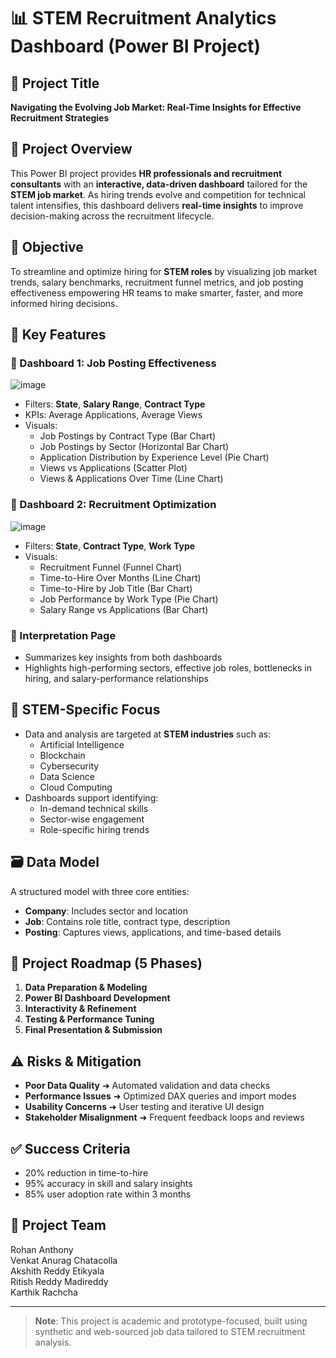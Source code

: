 # 📊 STEM Recruitment Analytics Dashboard (Power BI Project)

## 🚀 Project Title
**Navigating the Evolving Job Market: Real-Time Insights for Effective Recruitment Strategies**

## 🧠 Project Overview
This Power BI project provides **HR professionals and recruitment consultants** with an **interactive, data-driven dashboard** tailored for the **STEM job market**. As hiring trends evolve and competition for technical talent intensifies, this dashboard delivers **real-time insights** to improve decision-making across the recruitment lifecycle.

## 🎯 Objective
To streamline and optimize hiring for **STEM roles** by visualizing job market trends, salary benchmarks, recruitment funnel metrics, and job posting effectiveness empowering HR teams to make smarter, faster, and more informed hiring decisions.

## 🧩 Key Features

### 📍 Dashboard 1: Job Posting Effectiveness
![image](https://github.com/user-attachments/assets/925958eb-69d9-4fe1-9d93-1ee145cfbae6)

- Filters: **State**, **Salary Range**, **Contract Type**
- KPIs: Average Applications, Average Views
- Visuals:
  - Job Postings by Contract Type (Bar Chart)
  - Job Postings by Sector (Horizontal Bar Chart)
  - Application Distribution by Experience Level (Pie Chart)
  - Views vs Applications (Scatter Plot)
  - Views & Applications Over Time (Line Chart)

### 📍 Dashboard 2: Recruitment Optimization
![image](https://github.com/user-attachments/assets/393db046-cdb4-4f3e-b0ab-c1c7cccba405)

- Filters: **State**, **Contract Type**, **Work Type**
- Visuals:
  - Recruitment Funnel (Funnel Chart)
  - Time-to-Hire Over Months (Line Chart)
  - Time-to-Hire by Job Title (Bar Chart)
  - Job Performance by Work Type (Pie Chart)
  - Salary Range vs Applications (Bar Chart)

### 🧪 Interpretation Page
- Summarizes key insights from both dashboards
- Highlights high-performing sectors, effective job roles, bottlenecks in hiring, and salary-performance relationships

## 🔬 STEM-Specific Focus
- Data and analysis are targeted at **STEM industries** such as:
  - Artificial Intelligence
  - Blockchain
  - Cybersecurity
  - Data Science
  - Cloud Computing
- Dashboards support identifying:
  - In-demand technical skills
  - Sector-wise engagement
  - Role-specific hiring trends

## 🗃️ Data Model
A structured model with three core entities:
- **Company**: Includes sector and location
- **Job**: Contains role title, contract type, description
- **Posting**: Captures views, applications, and time-based details

## 📆 Project Roadmap (5 Phases)
1. **Data Preparation & Modeling**
2. **Power BI Dashboard Development**
3. **Interactivity & Refinement**
4. **Testing & Performance Tuning**
5. **Final Presentation & Submission**

## ⚠️ Risks & Mitigation
- **Poor Data Quality** ➜ Automated validation and data checks
- **Performance Issues** ➜ Optimized DAX queries and import modes
- **Usability Concerns** ➜ User testing and iterative UI design
- **Stakeholder Misalignment** ➜ Frequent feedback loops and reviews

## ✅ Success Criteria
- 20% reduction in time-to-hire
- 95% accuracy in skill and salary insights
- 85% user adoption rate within 3 months

## 👥 Project Team
Rohan Anthony  
Venkat Anurag Chatacolla  
Akshith Reddy Etikyala  
Ritish Reddy Madireddy  
Karthik Rachcha  

---

> **Note**: This project is academic and prototype-focused, built using synthetic and web-sourced job data tailored to STEM recruitment analysis.


